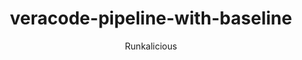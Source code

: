---
layout: post
repolink: "https://github.com/runkalicious/veracode-pipeline-with-baseline"
title: "veracode-pipeline-with-baseline"
description: "GitHub Action to perform a Veracode Pipeline Scan and, optionally, compare the results against a set of baseline results."
author: "Runkalicious"
author-link: "https://github.com/runkalicious/"
content-type: "pipeline_scan_"
repo: "github"
repo_title: "veracode-pipeline-with-baseline"
---